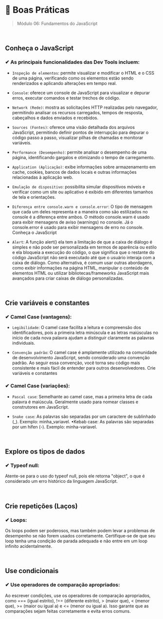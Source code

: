# 📌 Boas Práticas
> Módulo 06: Fundamentos do JavaScript

<br>

## Conheça o JavaScript
### ✔ As principais funcionalidades das Dev Tools incluem: 
- ``Inspeção de elementos``: permite visualizar e modificar o HTML e o CSS de uma página, verificando como os elementos estão sendo renderizados e aplicando alterações em tempo real.

- ``Console``: oferece um console de JavaScript para visualizar e depurar erros, executar comandos e testar trechos de código. 

- ``Network (Rede)``: mostra as solicitações HTTP realizadas pelo navegador, permitindo analisar os recursos carregados, tempos de resposta, cabeçalhos e dados enviados e recebidos.

- ``Sources (Fontes)``: oferece uma visão detalhada dos arquivos JavaScript, permitindo definir pontos de interrupção para depurar o código passo a passo, visualizar pilhas de chamadas e monitorar variáveis. 

- ``Performance (Desempenho)``: permite analisar o desempenho de uma página, identificando gargalos e otimizando o tempo de carregamento. 

- ``Application (Aplicação)``: exibe informações sobre armazenamento em cache, cookies, bancos de dados locais e outras informações relacionadas à aplicação web. 

- ``Emulação de dispositivo``: possibilita simular dispositivos móveis e verificar como um site ou aplicativo é exibido em diferentes tamanhos de tela e orientações.

- ``Diferença entre console.warn e console.error``: O tipo de mensagem que cada um deles representa e a maneira como são estilizados no console é a diferença entre ambos. O método console.warn é usado para exibir mensagens de aviso (warnings) no console. Já o console.error é usado para exibir mensagens de erro no console. Conheça o JavaScript 

- ``Alert``: A função alert() ela tem a limitação de que a caixa de diálogo é simples e não pode ser personalizada em termos de aparência ou estilo e ela bloqueia a execução do código, o que significa que o restante do código JavaScript não será executado até que o usuário interaja com a caixa de diálogo. Como alternativa, é comum usar outras abordagens, como exibir informações na página HTML, manipular o conteúdo de elementos HTML ou utilizar bibliotecas/frameworks JavaScript mais avançados para criar caixas de diálogo personalizadas.

<br>

## Crie variáveis e constantes 
### ✔ Camel Case (vantagens): 
- ``Legibilidade``: O camel case facilita a leitura e compreensão dos identificadores, pois a primeira letra minúscula e as letras maiúsculas no início de cada nova palavra ajudam a distinguir claramente as palavras individuais. 

- ``Convenção padrão``: O camel case é amplamente utilizado na comunidade de desenvolvimento JavaScript, sendo considerado uma convenção padrão. Ao seguir essa convenção, você torna seu código mais consistente e mais fácil de entender para outros desenvolvedores. Crie variáveis e constantes 

### ✔ Camel Case (variações): 
- ``Pascal case``: Semelhante ao camel case, mas a primeira letra de cada palavra é maiúscula. Geralmente usado para nomear classes e construtores em JavaScript. 

- ``Snake case``: As palavras são separadas por um caractere de sublinhado (_). Exemplo: minha_variavel. •Kebab case: As palavras são separadas por um hífen (-). Exemplo: minha-variavel.

<br>

## Explore os tipos de dados
### ✔ Typeof null: 
Atente-se para o uso do typeof null, pois ele retorna "object", o que é considerado um erro histórico da linguagem JavaScript.

<br>

## Crie repetições (Laços)
### ✔ Loops: 
Os loops podem ser poderosos, mas também podem levar a problemas de desempenho se não forem usados corretamente. Certifique-se de que seu loop tenha uma condição de parada adequada e não entre em um loop infinito acidentalmente.

<br>

## Use condicionais
### ✔ Use operadores de comparação apropriados: 
Ao escrever condições, use os operadores de comparação apropriados, como === (igual estrito), !== (diferente estrito), > (maior que), < (menor que), >= (maior ou igual a) e <= (menor ou igual a). Isso garante que as comparações sejam feitas corretamente e evita erros comuns.